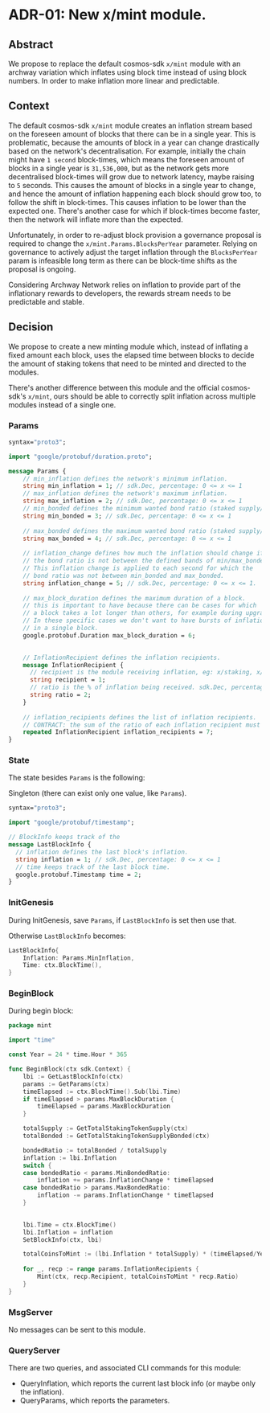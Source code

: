 # ADR-01: New x/mint module.

## Abstract

We propose to replace the default cosmos-sdk `x/mint` module with an archway variation which inflates using block time
instead of using block numbers. In order to make inflation more linear and predictable. 

## Context

The default cosmos-sdk `x/mint` module creates an inflation stream based on the foreseen amount of blocks that there can
be in a single year. This is problematic, because the amounts of block in a year can change drastically based on the 
network's decentralisation. For example, initially the chain might have `1 second` block-times, which means the foreseen
amount of blocks in a single year is `31,536,000`, but as the network gets more decentralised block-times will grow due
to network latency, maybe raising to `5` seconds. This causes the amount of blocks in a single year to change, and hence
the amount of inflation happening each block should grow too, to follow the shift in block-times. This causes inflation to
be lower than the expected one. There's another case for which if block-times become faster, then the network will inflate
more than the expected.

Unfortunately, in order to re-adjust block provision a governance proposal is required to change the `x/mint.Params.BlocksPerYear`
parameter. Relying on governance to actively adjust the target inflation through the `BlocksPerYear` param is infeasible long
term as there can be block-time shifts as the proposal is ongoing.

Considering Archway Network relies on inflation to provide part of the inflationary rewards to developers, the rewards stream 
needs to be predictable and stable.

## Decision

We propose to create a new minting module which, instead of inflating a fixed amount each block, uses the elapsed time
between blocks to decide the amount of staking tokens that need to be minted and directed to the modules.

There's another difference between this module and the official cosmos-sdk's `x/mint`, ours should be able to correctly split
inflation across multiple modules instead of a single one.

### Params

```protobuf
syntax="proto3";

import "google/protobuf/duration.proto";

message Params {
    // min_inflation defines the network's minimum inflation.
    string min_inflation = 1; // sdk.Dec, percentage: 0 <= x <= 1
    // max_inflation defines the network's maximum inflation.
    string max_inflation = 2; // sdk.Dec, percentage: 0 <= x <= 1
    // min_bonded defines the minimum wanted bond ratio (staked supply/total supply)
    string min_bonded = 3; // sdk.Dec, percentage: 0 <= x <= 1
    
    // max_bonded defines the maximum wanted bond ratio (staked supply/total supply)
    string max_bonded = 4; // sdk.Dec, percentage: 0 <= x <= 1
    
    // inflation_change defines how much the inflation should change if
    // the bond ratio is not between the defined bands of min/max_bonded.
    // This inflation change is applied to each second for which the 
    // bond ratio was not between min_bonded and max_bonded.
    string inflation_change = 5; // sdk.Dec, percentage: 0 <= x <= 1.
    
    // max_block_duration defines the maximum duration of a block.
    // this is important to have because there can be cases for which
    // a block takes a lot longer than others, for example during upgrades.
    // In these specific cases we don't want to have bursts of inflation
    // in a single block.
    google.protobuf.Duration max_block_duration = 6;
    

    // InflationRecipient defines the inflation recipients.
    message InflationRecipient {
      // recipient is the module receiving inflation, eg: x/staking, x/rewards.
      string recipient = 1;
      // ratio is the % of inflation being received. sdk.Dec, percentage: 0 <= x <= 1.
      string ratio = 2;
    }
    
    // inflation_recipients defines the list of inflation recipients.
    // CONTRACT: the sum of the ratio of each inflation recipient must be 1.
    repeated InflationRecipient inflation_recipients = 7;
}
```

### State

The state besides `Params` is the following:

Singleton (there can exist only one value, like `Params`). 

```protobuf
syntax="proto3";

import "google/protobuf/timestamp";

// BlockInfo keeps track of the 
message LastBlockInfo {
  // inflation defines the last block's inflation.
  string inflation = 1; // sdk.Dec, percentage: 0 <= x <= 1
  // time keeps track of the last block time.  
  google.protobuf.Timestamp time = 2;
}
```

### InitGenesis


During InitGenesis, save `Params`, if `LastBlockInfo` is set then use that.

Otherwise `LastBlockInfo` becomes:

```go
LastBlockInfo{
	Inflation: Params.MinInflation,
	Time: ctx.BlockTime(),
}
```

### BeginBlock

During begin block:

```go
package mint

import "time"

const Year = 24 * time.Hour * 365

func BeginBlock(ctx sdk.Context) {
    lbi := GetLastBlockInfo(ctx)
    params := GetParams(ctx)
    timeElapsed := ctx.BlockTime().Sub(lbi.Time)
    if timeElapsed > params.MaxBlockDuration {
        timeElapsed = params.MaxBlockDuration
    }

    totalSupply := GetTotalStakingTokenSupply(ctx)
    totalBonded := GetTotalStakingTokenSupplyBonded(ctx)

    bondedRatio := totalBonded / totalSupply
    inflation := lbi.Inflation
    switch {
    case bondedRatio < params.MinBondedRatio:
        inflation += params.InflationChange * timeElapsed
    case bondedRatio > params.MaxBondedRatio:
        inflation -= params.InflationChange * timeElapsed
    }
	

    lbi.Time = ctx.BlockTime()
    lbi.Inflation = inflation
    SetBlockInfo(ctx, lbi)

    totalCoinsToMint := (lbi.Inflation * totalSupply) * (timeElapsed/Year)
	
	for _, recp := range params.InflationRecipients {
		Mint(ctx, recp.Recipient, totalCoinsToMint * recp.Ratio)
    }
}
```

### MsgServer

No messages can be sent to this module.

### QueryServer

There are two queries, and associated CLI commands for this module:
- QueryInflation, which reports the current last block info (or maybe only the inflation).
- QueryParams, which reports the parameters.

